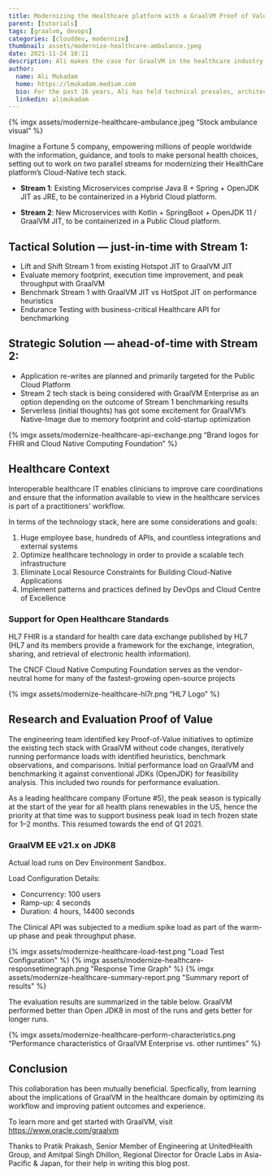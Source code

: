 ```yaml
---
title: Modernizing the Healthcare platform with a GraalVM Proof of Value
parent: [tutorials]
tags: [graalvm, devops]
categories: [clouddev, modernize]
thumbnail: assets/modernize-healthcare-ambulance.jpeg
date: 2021-11-24 10:11
description: Ali makes the case for GraalVM in the healthcare industry by diving deep into a couple strategic solutions.
author:
  name: Ali Mukadam
  home: https://lmukadam.medium.com
  bio: For the past 16 years, Ali has held technical presales, architect and industry consulting roles in BEA Systems and Oracle across Asia Pacific, focusing on middleware and application development. Although he pretends to be Thor, his real areas of expertise are Application Development, Integration, SOA (Service Oriented Architecture) and BPM (Business Process Management).
  linkedin: alimukadam
---
```


{% imgx assets/modernize-healthcare-ambulance.jpeg  “Stock ambulance visual” %}

Imagine a Fortune 5 company, empowering millions of people worldwide with the information, guidance, and tools to make personal health choices, setting  out to work on two parallel streams for modernizing their HealthCare platform’s Cloud-Native tech stack.

* **Stream 1**: Existing Microservices comprise Java 8 + Spring + OpenJDK JIT as JRE, to be containerized in a Hybrid Cloud platform.

* **Stream 2**: New Microservices with Kotlin + SpringBoot + OpenJDK 11 / GraalVM JIT, to be containerized in a Public Cloud platform.

## Tactical Solution — just-in-time with Stream 1:

* Lift and Shift Stream 1 from existing Hotspot JIT to GraalVM JIT
* Evaluate memory footprint, execution time improvement, and peak throughput with GraalVM
* Benchmark Stream 1 with GraalVM JIT vs HotSpot JIT on performance heuristics
* Endurance Testing with business-critical Healthcare API for benchmarking

## Strategic Solution — ahead-of-time with Stream 2:

* Application re-writes are planned and primarily targeted for the Public Cloud Platform
* Stream 2 tech stack is being considered with GraalVM Enterprise as an option depending on the outcome of Stream 1 benchmarking results
* Serverless (initial thoughts) has got some excitement for GraalVM’s Native-Image due to memory footprint and cold-startup optimization

{% imgx  assets/modernize-healthcare-api-exchange.png “Brand logos for FHIR and Cloud Native Computing Foundation” %}

## Healthcare Context

Interoperable healthcare IT enables clinicians to improve care coordinations and ensure that the information available to view in the healthcare services is part of a practitioners’ workflow. 

In terms of the technology stack, here are some considerations and goals:

1. Huge employee base, hundreds of APIs, and countless integrations and external systems
2. Optimize healthcare technology in order to provide a scalable tech infrastructure
3. Eliminate Local Resource Constraints for Building Cloud-Native Applications
4. Implement patterns and practices defined by DevOps and Cloud Centre of Excellence

### Support for Open Healthcare Standards

HL7 FHIR is a standard for health care data exchange published by HL7 (HL7 and its members provide a framework for the exchange, integration, sharing, and retrieval of electronic health information).

The CNCF Cloud Native Computing Foundation serves as the vendor-neutral home for many of the fastest-growing open-source projects

{% imgx assets/modernize-healthcare-hl7r.png  “HL7 Logo” %}

## Research and Evaluation Proof of Value

The engineering team identified key Proof-of-Value initiatives to optimize the existing tech stack with GraalVM without code changes, iteratively running performance loads with identified heuristics, benchmark observations, and comparisons. Initial performance load on GraalVM and benchmarking it against conventional JDKs (OpenJDK) for feasibility analysis. This included two rounds for performance evaluation.

 As a leading healthcare company (Fortune #5), the peak season is typically at the start of the year for all health plans renewables in the US, hence the priority at that time was to support business peak load in tech frozen state for 1–2 months. This resumed towards the end of Q1 2021.

### GraalVM EE v21.x on JDK8

Actual load runs on Dev Environment Sandbox.

Load Configuration Details:

* Concurrency: 100 users
* Ramp-up: 4 seconds
* Duration: 4 hours, 14400 seconds

The Clinical API was subjected to a medium spike load as part of the warm-up phase and peak throughput phase.

{% imgx assets/modernize-healthcare-load-test.png "Load Test Configuration" %}
{% imgx assets/modernize-healthcare-responsetimegraph.png "Response Time Graph" %}
{% imgx assets/modernize-healthcare-summary-report.png "Summary report of results" %}

The evaluation results are summarized in the table below. GraalVM performed better than Open JDK8 in most of the runs and gets better for longer runs.

{% imgx assets/modernize-healthcare-perform-characteristics.png  “Performance characteristics of GraalVM Enterprise vs. other runtimes” %}

## Conclusion

This collaboration has been mutually beneficial. Specfically, from learning about the implications of GraalVM in the healthcare domain by optimizing its workflow and improving patient outcomes and experience.

To learn more and get started with GraalVM, visit https://www.oracle.com/graalvm

Thanks to Pratik Prakash, Senior Member of Engineering at UnitedHealth Group, and Amitpal Singh Dhillon, Regional Director for Oracle Labs in Asia-Pacific & Japan, for their help in writing this blog post.